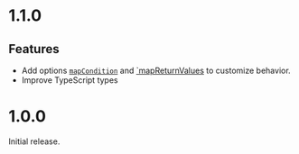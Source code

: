 # 1.1.0

## Features

- Add options [`mapCondition`](README.md#mapcondition) and
  [`mapReturnValues](README.md#mapreturnvalues) to customize behavior.
- Improve TypeScript types

# 1.0.0

Initial release.
